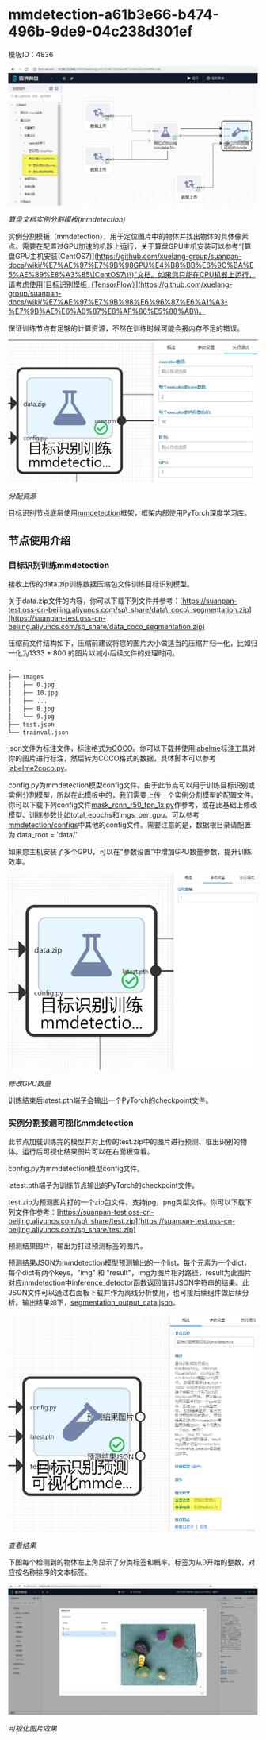 # mmdetection-a61b3e66-b474-496b-9de9-04c238d301ef

模板ID：4836

![](../.gitbook/assets/untitled-e9a40490-020f-476f-8067-49559cf2c56c%20%282%29.png)

_算盘文档实例分割模板\(mmdetection\)_

实例分割模板（mmdetection），用于定位图片中的物体并找出物体的具体像素点。需要在配置过GPU加速的机器上运行，关于算盘GPU主机安装可以参考“\[算盘GPU主机安装\(CentOS7\)\]\([https://github.com/xuelang-group/suanpan-docs/wiki/%E7%AE%97%E7%9B%98GPU%E4%B8%BB%E6%9C%BA%E5%AE%89%E8%A3%85\(CentOS7\)\)”文档。如果您只能在CPU机器上运行，请考虑使用\[目标识别模板（TensorFlow）\]\(https://github.com/xuelang-group/suanpan-docs/wiki/%E7%AE%97%E7%9B%98%E6%96%87%E6%A1%A3-%E7%9B%AE%E6%A0%87%E8%AF%86%E5%88%AB\)。](https://github.com/xuelang-group/suanpan-docs/wiki/%E7%AE%97%E7%9B%98GPU%E4%B8%BB%E6%9C%BA%E5%AE%89%E8%A3%85%28CentOS7%29%29”文档。如果您只能在CPU机器上运行，请考虑使用[目标识别模板（TensorFlow）]%28https://github.com/xuelang-group/suanpan-docs/wiki/%E7%AE%97%E7%9B%98%E6%96%87%E6%A1%A3-%E7%9B%AE%E6%A0%87%E8%AF%86%E5%88%AB%29。)

保证训练节点有足够的计算资源，不然在训练时候可能会报内存不足的错误。

![](../.gitbook/assets/untitled-2d3c2c97-024b-4c8d-a4c2-640c4bf53642%20%282%29.png)

_分配资源_

目标识别节点底层使用[mmdetection](https://github.com/open-mmlab/mmdetection)框架，框架内部使用PyTorch深度学习库。

## **节点使用介绍**

### 目标识别训练mmdetection

接收上传的data.zip训练数据压缩包文件训练目标识别模型。

关于data.zip文件的内容，你可以下载下列文件并参考：[https://suanpan-test.oss-cn-beijing.aliyuncs.com/sp\_share/data\_coco\_segmentation.zip](https://suanpan-test.oss-cn-beijing.aliyuncs.com/sp_share/data_coco_segmentation.zip)

压缩前文件结构如下，压缩前建议将您的图片大小做适当的压缩并归一化，比如归一化为1333 \* 800 的图片以减小后续文件的处理时间。

```text
.
├── images
│   ├── 0.jpg
│   ├── 10.jpg
│   ├── ...
│   ├── 8.jpg
│   └── 9.jpg
├── test.json
└── trainval.json
```

json文件为标注文件，标注格式为[COCO](http://cocodataset.org/#format-data)。你可以下载并使用[labelme](https://github.com/wkentaro/labelme)标注工具对你的图片进行标注，然后转为COCO格式的数据，具体脚本可以参考[labelme2coco.py](https://github.com/Tony607/labelme2coco/blob/master/labelme2coco.py)。

config.py为mmdetection模型config文件。由于此节点可以用于训练目标识别或实例分割模型，所以在此模板中的，我们需要上传一个实例分割模型的配置文件。你可以下载下列config文件[mask\_rcnn\_r50\_fpn\_1x.py](https://suanpan-test.oss-cn-beijing.aliyuncs.com/sp_share/mask_rcnn_r50_fpn_1x.py)作参考，或在此基础上修改模型、训练参数比如total\_epochs和imgs\_per\_gpu。可以参考[mmdetection/configs](https://github.com/open-mmlab/mmdetection/tree/master/configs)中其他的config文件。需要注意的是，数据根目录请配置为 data\_root = 'data/'

如果您主机安装了多个GPU，可以在“参数设置”中增加GPU数量参数，提升训练效率。

![](../.gitbook/assets/untitled-004d9e2e-8c34-47b8-8035-ec13f865ac57%20%282%29.png)

_修改GPU数量_

训练结束后latest.pth端子会输出一个PyTorch的checkpoint文件。

### 实例分割预测可视化mmdetection

此节点加载训练完的模型并对上传的test.zip中的图片进行预测、框出识别的物体。运行后可视化结果图片可以在右面板查看。

config.py为mmdetection模型config文件。

latest.pth端子为训练节点输出的PyTorch的checkpoint文件。

test.zip为预测图片打的一个zip包文件，支持jpg，png类型文件。你可以下载下列文件作参考：[https://suanpan-test.oss-cn-beijing.aliyuncs.com/sp\_share/test.zip](https://suanpan-test.oss-cn-beijing.aliyuncs.com/sp_share/test.zip)

预测结果图片，输出为打过预测标签的图片。

预测结果JSON为mmdetection模型预测输出的一个list，每个元素为一个dict，每个dict有两个keys，"img" 和 "result"，img为图片相对路径，result为此图片对应mmdetection中inference\_detector函数返回值转JSON字符串的结果。此JSON文件可以通过右面板下载并作为离线分析使用，也可接后续组件做后续分析。输出结果如下，[segmentation\_output\_data.json](https://suanpan-test.oss-cn-beijing.aliyuncs.com/sp_share/segmentation_output_data.json)。

![](../.gitbook/assets/untitled-20e6da11-b931-4bcc-aba2-82efb846ef6c%20%281%29.png)

_查看结果_

下图每个检测到的物体左上角显示了分类标签和概率。标签为从0开始的整数，对应按名称排序的文本标签。

![](../.gitbook/assets/untitled-5e5dae20-9570-41b5-8253-46b759740bf2%20%282%29.png)

_可视化图片效果_

